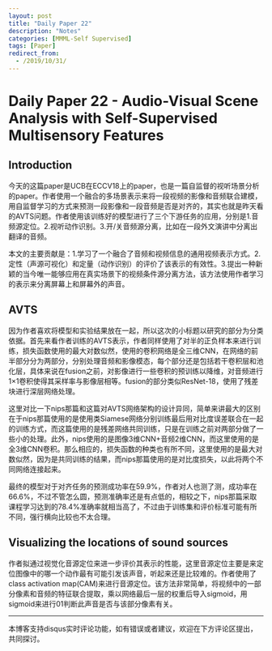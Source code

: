 ```yaml
---
layout: post
title: "Daily Paper 22"
description: "Notes"
categories: [MMML-Self Supervised]
tags: [Paper]
redirect_from:
  - /2019/10/31/
---
```


# Daily Paper 22 - Audio-Visual Scene Analysis with Self-Supervised Multisensory Features  

## Introduction  

今天的这篇paper是UCB在ECCV18上的paper，也是一篇自监督的视听场景分析的paper。作者使用一个融合的多场景表示来将一段视频的影像和音频联合建模，用自监督学习的方式来预测一段影像和一段音频是否是对齐的，其实也就是昨天看的AVTS问题。作者使用该训练好的模型进行了三个下游任务的应用，分别是1.音频源定位。2.视听动作识别。3.开/关音频源分离，比如在一段外文演讲中分离出翻译的音频。  

本文的主要贡献是：1.学习了一个融合了音频和视频信息的通用视频表示方式。2.定性（声源可视化）和定量（动作识别）的评价了该表示的有效性。3.提出一种新颖的当今唯一能够应用在真实场景下的视频条件源分离方法，该方法使用作者学习的表示来分离屏幕上和屏幕外的声音。  

## AVTS  

因为作者喜欢将模型和实验结果放在一起，所以这次的小标题以研究的部分为分类依据。首先来看作者训练的AVTS表示，作者同样使用了对半的正负样本来进行训练，损失函数使用的最大对数似然，使用的卷积网络是全三维CNN，在网络的前半部分分为两部分，分别处理音频和影像模态，每个部分还是包括若干卷积层和池化层，具体来说在fusion之前，对影像进行一些卷积的预训练以降维，对音频进行1×1卷积使得其采样率与影像层相等。fusion的部分类似ResNet-18，使用了残差块进行深层网络处理。  

这里对比一下nips那篇和这篇对AVTS网络架构的设计异同，简单来讲最大的区别在于nips那篇使用的是使用类Siamese网络分别训练最后用对比度误差联合在一起的训练方式，而这篇使用的是残差网络共同训练，只是在训练之前对两部分做了一些小的处理。此外，nips使用的是图像3维CNN+音频2维CNN，而这里使用的是全3维CNN卷积。那么相应的，损失函数的种类也有所不同，这里使用的是最大对数似然，因为是共同训练的结果，而nips那篇使用的是对比度损失，以此将两个不同网络连接起来。  

最终的模型对于对齐任务的预测成功率在59.9%，作者对人也测了测，成功率在66.6%，不过不管怎么圆，预测准确率还是有点低的，相较之下，nips那篇采取课程学习达到的78.4%准确率就相当高了，不过由于训练集和评价标准可能有所不同，强行横向比较也不太合理。  

## Visualizing the locations of sound sources  

作者拟通过视觉化音源定位来进一步评价其表示的性能，这里音源定位主要是来定位图像中的哪一个动作最有可能引发该声音，听起来还是比较难的。作者使用了class activation map(CAM)来进行音源定位。该方法非常简单，将视频中的一部分像素和音频的特征联合提取，乘以网络最后一层的权重后导入sigmoid，用sigmoid来进行01判断此声音是否与该部分像素有关。  


---
本博客支持disqus实时评论功能，如有错误或者建议，欢迎在下方评论区提出，共同探讨。  
